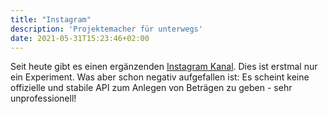 ```yaml
---
title: "Instagram"
description: 'Projektemacher für unterwegs'
date: 2021-05-31T15:23:46+02:00
---
```

Seit heute gibt es einen ergänzenden <i class="insta"></i> [Instagram Kanal](https://www.instagram.com/projektemacher/). Dies ist erstmal nur ein Experiment. Was aber schon negativ aufgefallen ist: Es scheint keine offizielle und stabile API zum Anlegen von Beträgen zu geben - sehr unprofessionell!
